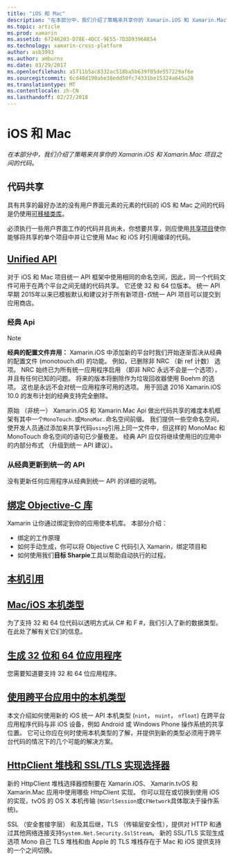 ```yaml
---
title: "iOS 和 Mac"
description: "在本部分中，我们介绍了策略来共享你的 Xamarin.iOS 和 Xamarin.Mac 项目之间的代码。"
ms.topic: article
ms.prod: xamarin
ms.assetid: 67246203-D78E-4DCC-9E55-7D3D93968E54
ms.technology: xamarin-cross-platform
author: asb3993
ms.author: amburns
ms.date: 03/29/2017
ms.openlocfilehash: a5711b5ac8332ac518ba5b639f05de557229af6e
ms.sourcegitcommit: 6cd40d190abe38edd50fc74331be15324a845a28
ms.translationtype: MT
ms.contentlocale: zh-CN
ms.lasthandoff: 02/27/2018
---
```

# <a name="ios-and-mac"></a>iOS 和 Mac

_在本部分中，我们介绍了策略来共享你的 Xamarin.iOS 和 Xamarin.Mac 项目之间的代码。_

## <a name="code-sharing"></a>代码共享

具有共享的最好办法的没有用户界面元素的元素的代码的 iOS 和 Mac 之间的代码是仍使用[可移植类库](~/cross-platform/app-fundamentals/pcl.md)。

必须执行一些用户界面工作的代码并且尚未，你想要共享，则应使用[共享项目](~/cross-platform/app-fundamentals/shared-projects.md)使你能够将共享的单个项目中并让它使用 Mac 和 iOS 时引用编译的代码。

##  <a name="unified-apiunifiedindexmd"></a>[Unified API](unified/index.md)

对于 iOS 和 Mac 项目统一 API 框架中使用相同的命名空间，因此，同一个代码文件可用于在两个平台之间无缝的代码共享。 它还使 32 和 64 位版本。 统一 API 早期 2015年以来已模板默认和建议对于所有新项目-*仅*统一 API 项目可以提交到应用商店。

### <a name="classic-apis"></a>经典 Api

> [!NOTE]
> **经典的配置文件弃用：** Xamarin.iOS 中添加新的平台时我们开始逐渐否决从经典的配置文件 (monotouch.dll) 的功能。 例如，已删除非 NRC （新 ref 计数） 选项。 NRC 始终已为所有统一应用程序启用 （即非 NRC 永远不会是一个选项），并且有任何已知的问题。 将来的版本将删除作为垃圾回收器使用 Boehm 的选项。 这也是永远不会对统一应用程序可用的选项。 用于回退 2016 Xamarin.iOS 10.0 的发布计划的经典支持完全删除。

原始 （非统一） Xamarin.iOS 和 Xamarin.Mac Api 做出代码共享的难度本机框架有其中一个`MonoTouch.`或`MonoMac.`命名空间前缀。  我们提供一些空命名空间，使开发人员通过添加来共享代码`using`引用上同一文件中，但这样的 MonoMac 和 MonoTouch 命名空间的语句已少量极差。 经典 API 应仅将继续使用旧的应用中的内部分布式 （升级到统一 API 建议）。


### <a name="updating-from-classic-to-the-unified-api"></a>从经典更新到统一的 API

没有更新任何应用程序从经典到统一 API 的详细的说明。

## <a name="binding-objective-c-librariesbindingindexmd"></a>[绑定 Objective-C 库](binding/index.md)

Xamarin 让你通过绑定到你的应用使本机库。 本部分介绍：

- 绑定的工作原理
- 如何手动生成，你可以将 Objective C 代码引入 Xamarin，绑定项目和
- 如何使用我们**目标 Sharpie**工具以帮助自动执行的过程。

## <a name="native-referencesnative-referencesmd"></a>[本机引用](native-references.md)



##  <a name="macios-native-typesnativetypesmd"></a>[Mac/iOS 本机类型](nativetypes.md)

为了支持 32 和 64 位代码以透明方式从 C# 和 F #，我们引入了新的数据类型。   在此处了解有关它们的信息。

##  <a name="building-32-and-64-bit-apps32-and-64md"></a>[生成 32 位和 64 位应用程序](32-and-64.md)

您需要知道要支持 32 和 64 位应用程序。

## <a name="working-with-native-types-in-cross-platform-appsnative-types-cross-platformmd"></a>[使用跨平台应用中的本机类型](native-types-cross-platform.md)

本文介绍如何使用新的 iOS 统一 API 本机类型 (`nint`， `nuint`， `nfloat`) 在跨平台应用程序代码与非 iOS 设备，例如 Android 或 Windows Phone 操作系统的共享位置。
它可让你应在何时使用本机类型的了解，并提供到新的类型必须用于跨平台代码的情况下的几个可能的解决方案。


## <a name="httpclient-stack-and-ssltls-implementation-selectorhttp-stackmd"></a>[HttpClient 堆栈和 SSL/TLS 实现选择器](http-stack.md)

新的 HttpClient 堆栈选择器控制要在 Xamarin.iOS、 Xamarin.tvOS 和 Xamarin.Mac 应用中使用哪些 HttpClient 实现。 你可以现在或切换到使用 iOS 的实现，tvOS 的 OS X 本机传输 (`NSUrlSession`或`CFNetwork`具体取决于操作系统)。

SSL （安全套接字层） 和及其后继，TLS （传输层安全性），提供对 HTTP 和通过其他网络连接支持`System.Net.Security.SslStream`。 新的 SSL/TLS 实现生成选项 Mono 自己 TLS 堆栈和由 Apple 的 TLS 堆栈存在于 Mac 和 iOS 提供支持的一个之间切换。
